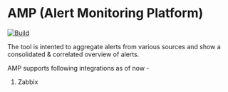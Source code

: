 # AMP (Alert Monitoring Platform)
[![Build](https://github.com/tarunwadhwa13/amp/actions/workflows/build.yml/badge.svg)](https://github.com/tarunwadhwa13/amp/actions/workflows/build.yml)

The tool is intented to aggregate alerts from various sources and show a consolidated & correlated overview of alerts.

AMP supports following integrations as of now -
1) Zabbix

